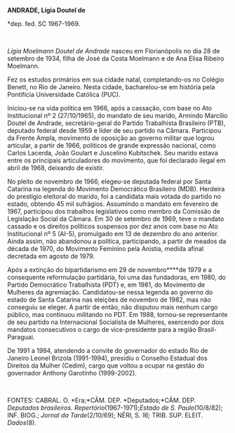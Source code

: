 **ANDRADE, Lígia Doutel de**

\*dep. fed. SC 1967-1969.

 

*Lígia Moelmann Doutel de Andrade* nasceu em Florianópolis no dia 28 de
setembro de 1934, filha de José da Costa Moelmann e de Ana Elisa Ribeiro
Moelmann.

Fez os estudos primários em sua cidade natal, completando-os no Colégio
Benett, no Rio de Janeiro. Nesta cidade, bacharelou-se em história pela
Pontifícia Universidade Católica (PUC).

Iniciou-se na vida política em 1966, após a cassação, com base no Ato
Institucional nº 2 (27/10/1965), do mandato de seu marido, Armindo
Marcílio Doutel de Andrade, secretário-geral do Partido Trabalhista
Brasileiro (PTB), deputado federal desde 1959 e líder de seu partido na
Câmara. Participou da Frente Ampla, movimento de oposição ao governo
militar que logrou articular, a partir de 1966, políticos de grande
expressão nacional, como Carlos Lacerda, João Goulart e Juscelino
Kubitschek. Seu marido estava entre os principais articuladores do
movimento, que foi declarado ilegal em abril de 1968, deixando de
existir.

No pleito de novembro de 1966, elegeu-se deputada federal por Santa
Catarina na legenda do Movimento Democrático Brasileiro (MDB). Herdeira
do prestígio eleitoral do marido, foi a candidata mais votada do partido
no estado, obtendo 45 mil sufrágios. Assumindo o mandato em fevereiro de
1967, participou dos trabalhos legislativos como membro da Comissão de
Legislação Social da Câmara. Em 30 de setembro de 1969, teve o mandato
cassado e os direitos políticos suspensos por dez anos com base no Ato
Institucional nº 5 (AI-5), promulgado em 13 de dezembro do ano anterior.
Ainda assim, não abandonou a política, participando, a partir de meados
da década de 1970, do Movimento Feminino pela Anistia, medida afinal
decretada em agosto de 1979.

Após a extinção do bipartidarismo em 29 de novembro****de 1979 e a
consequente reformulação partidária, foi uma das fundadoras, em 1980, do
Partido Democrático Trabalhista (PDT) e, em 1981, do Movimento de
Mulheres da agremiação. Candidatou-se nessa legenda ao governo do estado
de Santa Catarina nas eleições de novembro de 1982, mas não conseguiu se
eleger. A partir de então, não disputou mais nenhum cargo público, mas
continuou militando no PDT. Em 1988, tornou-se representante de seu
partido na Internacional Socialista de Mulheres, exercendo por dois
mandatos consecutivos o cargo de vice-presidente para a região
Brasil-Paraguai.

De 1991 a 1994, atendendo a convite do governador do estado Rio de
Janeiro Leonel Brizola (1991-1994), presidiu o Conselho Estadual dos
Direitos da Mulher (Cedim), cargo que voltou a ocupar na gestão do
governador Anthony Garotinho (1999-2002).

 

FONTES: CABRAL. O. *Era;*CÂM. DEP. *Deputados;*CÂM. DEP. *Deputados
brasileiros.* *Repertório*(1967-1971);*Estado de S. Paulo*(10/8/82);
INF. BIOG.; *Jornal da Tarde*(2/10/69); NÉRI, S. *16;* TRIB. SUP. ELEIT.
*Dados*(8).
